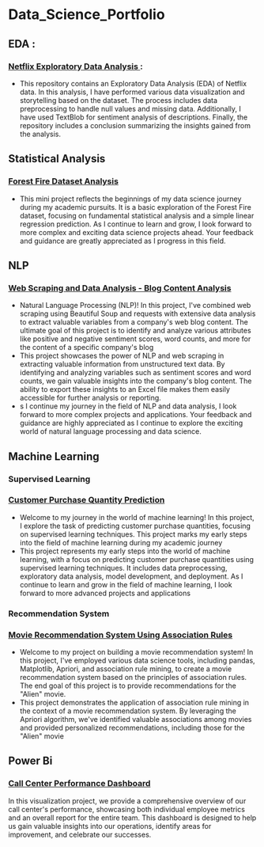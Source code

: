 # Data_Science_Portfolio
## EDA :
   ### [ Netflix Exploratory Data Analysis ](./Exploratory_data_analysis/):
   - This repository contains an Exploratory Data Analysis (EDA) of Netflix data. In this analysis, I have performed various data
   visualization and storytelling based on the dataset. The process includes data preprocessing to handle null values and missing data.
   Additionally, I have used TextBlob for sentiment analysis of descriptions. Finally, the repository includes a conclusion summarizing the insights gained from the 
   analysis.

## Statistical Analysis
   ### [Forest Fire Dataset Analysis](./Preprocessing/)
   - This mini project reflects the beginnings of my data science journey during my academic pursuits. It is a basic exploration of the Forest Fire dataset, focusing on fundamental statistical analysis and a simple linear regression prediction. As I continue to learn and grow, I look forward to more complex and exciting data science projects ahead. Your feedback and guidance are greatly appreciated as I progress in this field.
## NLP
   ### [Web Scraping and Data Analysis - Blog Content Analysis](./NLP/)
   -  Natural Language Processing (NLP)! In this project, I've combined web scraping using Beautiful Soup and requests with extensive data analysis to extract valuable variables from a company's web blog content. The ultimate goal of this project is to identify and analyze various attributes like positive and negative sentiment scores, word counts, and more for the content of a specific company's blog
   -  This project showcases the power of NLP and web scraping in extracting valuable information from unstructured text data. By identifying and analyzing variables such as sentiment scores and word counts, we gain valuable insights into the company's blog content. The ability to export these insights to an Excel file makes them easily accessible for further analysis or reporting.
   -  s I continue my journey in the field of NLP and data analysis, I look forward to more complex projects and applications. Your feedback and guidance are highly appreciated as I continue to explore the exciting world of natural language processing and data science.
## Machine Learning
   ### Supervised Learning
   ### [Customer Purchase Quantity Prediction](./Machine%20Learning/)
   - Welcome to my journey in the world of machine learning! In this project, I explore the task of predicting customer purchase quantities, focusing on supervised learning techniques. This project marks my early steps into the field of machine learning during my academic journey
   - This project represents my early steps into the world of machine learning, with a focus on predicting customer purchase quantities using supervised learning techniques. It includes data preprocessing, exploratory data analysis, model development, and deployment. As I continue to learn and grow in the field of machine learning, I look forward to more advanced projects and applications
   ###  Recommendation System 
   ### [Movie Recommendation System Using Association Rules](.Machine%20Learning/Recommendation%20System/Recommendation%20System.ipynb)
   - Welcome to my project on building a movie recommendation system! In this project, I've employed various data science tools, including pandas, Matplotlib, Apriori, and association rule mining, to create a movie recommendation system based on the principles of association rules. The end goal of this project is to provide recommendations for the "Alien" movie.
   - This project demonstrates the application of association rule mining in the context of a movie recommendation system. By leveraging the Apriori algorithm, we've identified valuable associations among movies and provided personalized recommendations, including those for the "Alien" movie
## Power Bi
   ### [Call Center Performance Dashboard](./Power%20Bi/)
   In this visualization project, we provide a comprehensive overview of our call center's performance, showcasing both individual employee metrics and an overall 
   report for the entire team. This dashboard is designed to help us gain valuable insights into our operations, identify areas for improvement, and celebrate our 
   successes.


